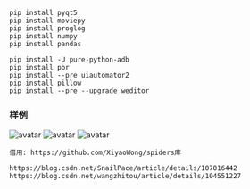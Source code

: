     pip install pyqt5
    pip install moviepy
    pip install proglog
    pip install numpy
    pip install pandas
    
    pip install -U pure-python-adb
    pip install pbr
    pip install --pre uiautomator2
    pip install pillow
    pip install --pre --upgrade weditor


### 样例
 ![avatar](https://github.com/0xe590b4/kakura/blob/master/images/bathch_maker.png)
 ![avatar](https://github.com/0xe590b4/kakura/blob/master/images/bathch_uploader.png)
 ![avatar](https://github.com/0xe590b4/kakura/blob/master/images/share_download.png)
>>
    借用: https://github.com/XiyaoWong/spiders库
>>  
   
    https://blog.csdn.net/SnailPace/article/details/107016442
    https://blog.csdn.net/wangzhitou/article/details/104551227



